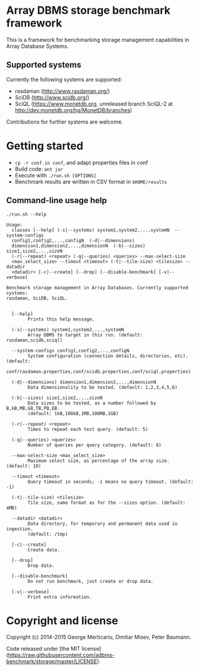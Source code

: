 Array DBMS storage benchmark framework
======================================

This is a framework for benchmarking storage management capabilities in
Array Database Systems.

Supported systems
-----------------
Currently the following systems are supported:
* rasdaman (http://www.rasdaman.org/)
* SciDB (http://www.scidb.org/)
* SciQL (https://www.monetdb.org, unreleased branch SciQL-2 at http://dev.monetdb.org/hg/MonetDB/branches)

Contributions for further systems are welcome.

Getting started
===============
* `cp -r conf.in conf`, and adapt properties files in conf
* Build code: `ant jar`
* Execute with `./run.sh [OPTIONS]`
* Benchmark results are written in CSV format in `$HOME/results`

Command-line usage help
-----------------------
`./run.sh --help`
```
Usage:
  classes [--help] (-s|--systems) system1,system2,...,systemN  --system-configs
  config1,config2,...,configN  (-d|--dimensions)
  dimension1,dimension2,...,dimensionN  (-b|--sizes) size1,size2,...,sizeN 
  (-r|--repeat) <repeat> (-q|--queries) <queries> --max-select-size
  <max_select_size> --timout <timeout> (-t|--tile-size) <tilesize> --datadir
  <datadir> [-c|--create] [--drop] [--disable-benchmark] [-v|--verbose]

Benchmark storage management in Array Databases. Currently supported systems:
rasdaman, SciDB, SciQL.


  [--help]
        Prints this help message.

  (-s|--systems) system1,system2,...,systemN 
        Array DBMS to target in this run. (default: rasdaman,scidb,sciql)

  --system-configs config1,config2,...,configN 
        System configuration (connection details, directories, etc). (default:
        conf/rasdaman.properties,conf/scidb.properties,conf/sciql.properties)

  (-d|--dimensions) dimension1,dimension2,...,dimensionN 
        Data dimensionality to be tested. (default: 1,2,3,4,5,6)

  (-b|--sizes) size1,size2,...,sizeN 
        Data sizes to be tested, as a number followed by B,kB,MB,GB,TB,PB,EB.
        (default: 1kB,100kB,1MB,100MB,1GB)

  (-r|--repeat) <repeat>
        Times to repeat each test query. (default: 5)

  (-q|--queries) <queries>
        Number of queries per query category. (default: 6)

  --max-select-size <max_select_size>
        Maximum select size, as percentage of the array size. (default: 10)

  --timout <timeout>
        Query timeout in seconds; -1 means no query timeout. (default: -1)

  (-t|--tile-size) <tilesize>
        Tile size, same format as for the --sizes option. (default: 4MB)

  --datadir <datadir>
        Data directory, for temporary and permanent data used in ingestion.
        (default: /tmp)

  [-c|--create]
        Create data.

  [--drop]
        Drop data.

  [--disable-benchmark]
        Do not run benchmark, just create or drop data.

  [-v|--verbose]
        Print extra information.
```

Copyright and license
=====================
Copyright (c) 2014-2015 George Merticariu, Dimitar Misev, Peter Baumann.

Code released under [the MIT license] (https://raw.githubusercontent.com/adbms-benchmark/storage/master/LICENSE).
